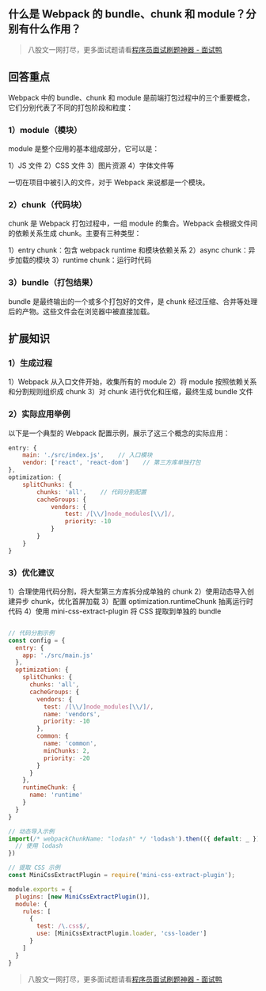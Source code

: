 ## 什么是 Webpack 的 bundle、chunk 和 module？分别有什么作用？
> 八股文一网打尽，更多面试题请看[程序员面试刷题神器 - 面试鸭](https://www.mianshiya.com/)

## 回答重点

Webpack 中的 bundle、chunk 和 module 是前端打包过程中的三个重要概念，它们分别代表了不同的打包阶段和粒度：

### 1）module（模块）

module 是整个应用的基本组成部分，它可以是：

1）JS 文件
2）CSS 文件
3）图片资源
4）字体文件等

一切在项目中被引入的文件，对于 Webpack 来说都是一个模块。

### 2）chunk（代码块）

chunk 是 Webpack 打包过程中，一组 module 的集合。Webpack 会根据文件间的依赖关系生成 chunk。主要有三种类型：

1）entry chunk：包含 webpack runtime 和模块依赖关系
2）async chunk：异步加载的模块
3）runtime chunk：运行时代码

### 3）bundle（打包结果）

bundle 是最终输出的一个或多个打包好的文件，是 chunk 经过压缩、合并等处理后的产物。这些文件会在浏览器中被直接加载。

## 扩展知识

### 1）生成过程

1）Webpack 从入口文件开始，收集所有的 module
2）将 module 按照依赖关系和分割规则组织成 chunk
3）对 chunk 进行优化和压缩，最终生成 bundle 文件

### 2）实际应用举例

以下是一个典型的 Webpack 配置示例，展示了这三个概念的实际应用：

```js
entry: {
    main: './src/index.js',    // 入口模块
    vendor: ['react', 'react-dom']    // 第三方库单独打包
},
optimization: {
    splitChunks: {
        chunks: 'all',    // 代码分割配置
        cacheGroups: {
            vendors: {
                test: /[\\/]node_modules[\\/]/,
                priority: -10
            }
        }
    }
}
```

### 3）优化建议

1）合理使用代码分割，将大型第三方库拆分成单独的 chunk
2）使用动态导入创建异步 chunk，优化首屏加载
3）配置 optimization.runtimeChunk 抽离运行时代码
4）使用 mini-css-extract-plugin 将 CSS 提取到单独的 bundle

```js

// 代码分割示例
const config = {
  entry: {
    app: './src/main.js'
  },
  optimization: {
    splitChunks: {
      chunks: 'all',
      cacheGroups: {
        vendors: {
          test: /[\\/]node_modules[\\/]/,
          name: 'vendors',
          priority: -10
        },
        common: {
          name: 'common',
          minChunks: 2,
          priority: -20
        }
      }
    },
    runtimeChunk: {
      name: 'runtime'
    }
  }
}

// 动态导入示例
import(/* webpackChunkName: "lodash" */ 'lodash').then(({ default: _ }) => {
  // 使用 lodash
})

// 提取 CSS 示例
const MiniCssExtractPlugin = require('mini-css-extract-plugin');

module.exports = {
  plugins: [new MiniCssExtractPlugin()],
  module: {
    rules: [
      {
        test: /\.css$/,
        use: [MiniCssExtractPlugin.loader, 'css-loader']
      }
    ]
  }
}


```




> 八股文一网打尽，更多面试题请看[程序员面试刷题神器 - 面试鸭](https://www.mianshiya.com/)